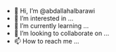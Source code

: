 - 👋 Hi, I’m @abdallahalbarawi
- 👀 I’m interested in ...
- 🌱 I’m currently learning ...
- 💞️ I’m looking to collaborate on ...
- 📫 How to reach me ...

<!---
abdallahalbarawi/abdallahalbarawi is a ✨ special ✨ repository because its `README.md` (this file) appears on your GitHub profile.
You can click the Preview link to take a look at your changes.
--->
